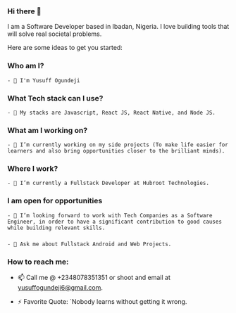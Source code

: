 ### Hi there 👋


I am a Software Developer based in Ibadan, Nigeria. I love building tools that will solve real societal problems.

Here are some ideas to get you started:
  ### Who am I?
    - 🤔 I'm Yusuff Ogundeji
  ### What Tech stack can I use?
    - 🌱 My stacks are Javascript, React JS, React Native, and Node JS.
  ### What am I working on?
    - 🔭 I’m currently working on my side projects (To make life easier for learners and also bring opportunities closer to the brilliant minds).
  ### Where I work?
    - 🌱 I’m currently a Fullstack Developer at Hubroot Technologies.
  ### I am open for opportunities
    - 👯 I’m looking forward to work with Tech Companies as a Software Engineer, in order to have a significant contribution to good causes while building relevant skills. 
  ###
    - 💬 Ask me about Fullstack Android and Web Projects.
  ### How to reach me:
  - 📫 Call me @ +2348078351351 or shoot and email at yusuffogundeji6@gmail.com.

- ⚡ Favorite Quote:
`Nobody learns without getting it wrong.

